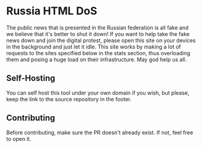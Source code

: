 # Russia HTML DoS

The public news that is presented in the Russian federation is all fake and we believe that it's better to shut it down! If you want to help take the fake news down and join the digital protest, please open this site on your devices in the background and just let it idle. This site works by making a lot of requests to the sites specified below in the stats section, thus overloading them and posing a huge load on their infrastructure. May god help us all.

## Self-Hosting

You can self host this tool under your own domain if you wish, but please, keep the link to the source repository in the footer.

## Contributing

Before contributing, make sure the PR doesn't already exist. If not, feel free to open it.

